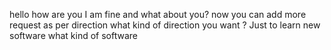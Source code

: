 hello how are you 
I am fine and what about you?
now you can add more request as per direction
what kind of direction you want ?
Just to learn new software
what kind of software
